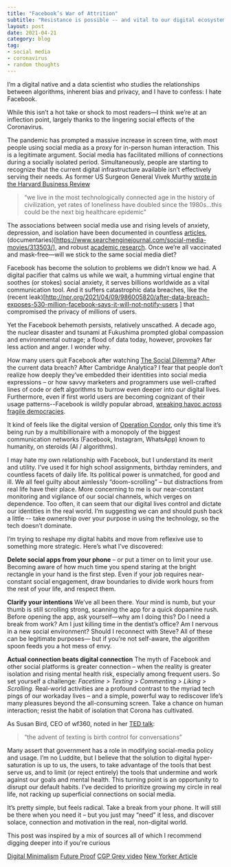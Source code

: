 ```yaml
---
title: "Facebook’s War of Attrition"
subtitle: "Resistance is possible -- and vital to our digital ecosystem"
layout: post
date: 2021-04-21
category: blog
tag:
- social media
- coronavirus
- random thoughts 
---
```


I’m a digital native and a data scientist who studies the relationships between algorithms, inherent bias and privacy, and I have to confess: I hate Facebook.

While this isn’t a hot take or shock to most readers—I think we’re at an inflection point, largely thanks to the lingering social effects of the Coronavirus.

The pandemic has prompted a massive increase in screen time, with most people using social media as a proxy for in-person human interaction. This is a legitimate argument. Social media has facilitated millions of connections during a socially isolated period. Simultaneously, people are starting to recognize that the current digital infrastructure available isn’t effectively serving their needs. As former US Surgeon General Vivek Murthy [wrote in the Harvard Business Review](https://www.washingtonpost.com/news/on-leadership/wp/2017/10/04/this-former-surgeon-general-says-theres-a-loneliness-epidemic-and-work-is-partly-to-blame/
)
> “we live in the most technologically connected age in the history of civilization, yet rates of loneliness have doubled since the 1980s...this could be the next big healthcare epidemic"


The associations between social media use and rising levels of anxiety, depression, and isolation have been documented in countless [articles](https://www.independent.co.uk/life-style/health-and-families/social-media-mental-health-negative-effects-depression-anxiety-addiction-memory-a8307196.html
), (documentaries)[https://www.searchenginejournal.com/social-media-movies/313503/], and robust [academic research](https://pubmed.ncbi.nlm.nih.gov/27881357/). Once we’re all vaccinated and mask-free—will we stick to the same social media diet? 

Facebook has become the solution to problems we didn’t know we had. A digital pacifier that calms us while we wait, a humming virtual engine that soothes (or stokes) social anxiety, it serves billions worldwide as a vital communication tool. And it suffers catastrophic data breaches, like the (recent leak)[http://npr.org/2021/04/09/986005820/after-data-breach-exposes-530-million-facebook-says-it-will-not-notify-users
] that compromised the privacy of millions of users.
 
Yet the Facebook behemoth persists, relatively unscathed. A decade ago, the nuclear disaster and tsunami at Fukushima prompted global compassion and environmental outrage; a flood of data today, however, provokes far less action and anger. I wonder why.

 

How many users quit Facebook after watching [The Social Dilemma](https://www.thesocialdilemma.com/)? After the current data breach? After Cambridge Analytica? I fear that people don’t realize how deeply they’ve embedded their identities into social media expressions – or how savvy marketers and programmers use well-crafted lines of code or deft algorithms to burrow even deeper into our digital lives. Furthermore, even if first world users are becoming cognizant of their usage patterns--Facebook is wildly popular abroad, [wreaking havoc across fragile democracies](https://www.nytimes.com/2020/09/18/opinion/facebook-democracy.html).  


It kind of feels like the digital version of [Operation Condor](https://en.wikipedia.org/wiki/Operation_Condor), only this time it’s being run by a multibillionaire with a monopoly of the biggest communication networks (Facebook, Instagram, WhatsApp) known to humanity, on steroids (AI / algorithms).

I may hate my own relationship with Facebook, but I understand its merit and utility. I’ve used it for high school assignments, birthday reminders, and countless facets of daily life. Its political power is unmatched, for good and ill. We all feel guilty about aimlessly “doom-scrolling” – but distractions from real life have their place. More concerning to me is our near-constant monitoring and vigilance of our social channels, which verges on dependence. Too often, it can seem that our digital lives control and dictate our identities in the real world. I’m suggesting we can and should push back a little -- take ownership over your purpose in using the technology, so the tech doesn’t dominate.

 
I’m trying to reshape my digital habits and move from reflexive use to something more strategic. Here’s what I’ve discovered:

 

__Delete social apps from your phone__ – or put a timer on to limit your use. Becoming aware of how much time you spend staring at the bright rectangle in your hand is the first step. Even if your job requires near-constant social engagement, draw boundaries to divide work hours from the rest of your life, and respect them.

 

__Clarify your intentions__ We’ve all been there. Your mind is numb, but your thumb is still scrolling strong, scanning the app for a quick dopamine rush. Before opening the app, ask yourself—why am I doing this? Do I need a break from work? Am I just killing time in the dentist’s office? Am I nervous in a new social environment? Should I reconnect with Steve? All of these can be legitimate purposes— but if you’re not self-aware, the algorithm spoon feeds you a hot mess of envy.  

 

__Actual connection beats digital connection__ The myth of Facebook and other social platforms is greater connection – when the reality is greater isolation and rising mental health risk, especially among frequent users. So set yourself a challenge: *Facetime > Texting > Commenting > Liking > Scrolling.* Real-world activities are a profound contrast to the myriad tech pings of our workaday lives – and a simple, powerful way to rediscover life’s many pleasures beyond the all-consuming screen. Take a chance on human interaction; resist the habit of isolation that Corona has cultivated. 

 

As Susan Bird, CEO of wf360, noted in her [TED talk](https://www.ted.com/talks/susan_bird_conversation_the_new_luxury): 

> “the advent of texting is birth control for conversations”


Many assert that government has a role in modifying social-media policy and usage. I’m no Luddite, but I believe that the solution to digital hyper-saturation is up to us, the users, to take advantage of the tools that best serve us, and to limit (or reject entirely) the tools that undermine and work against our goals and mental health. This turning point is an opportunity to disrupt our default habits. I’ve decided to prioritize growing my circle in real life, not racking up superficial connections on social media.  

 
It’s pretty simple, but feels radical. Take a break from your phone. It will still be there when you need it – but you just may “need” it less, and discover solace, connection and motivation in the real, non-digital world.


This post was inspired by a mix of sources all of which I recommend digging deeper into if you're curious

[Digital Minimalism](https://www.amazon.com/Digital-Minimalism-Choosing-Focused-Noisy-ebook/dp/B07DBRBP7G)
[Future Proof](https://www.amazon.com/Future-Proof-Reinventing-Work-Acceleration-ebook/dp/B07MC78G3Z)
[CGP Grey video](https://www.youtube.com/watch?v=e-ZpsxnmmbE&ab_channel=CGPGrey)
[New Yorker Article](https://www.newyorker.com/news/letter-from-silicon-valley/in-the-clubhouse)


 





 

